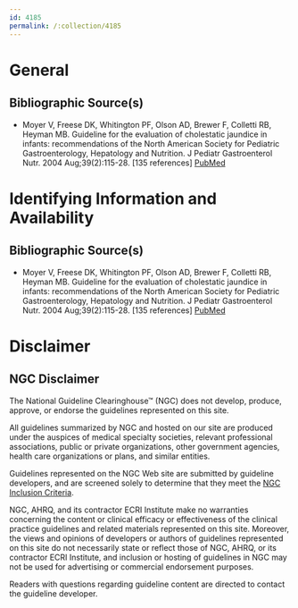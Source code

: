 ```yaml
---
id: 4185
permalink: /:collection/4185
---
```


# General

## Bibliographic Source(s)

- Moyer V, Freese DK, Whitington PF, Olson AD, Brewer F, Colletti RB, Heyman MB. Guideline for the evaluation of cholestatic jaundice in infants: recommendations of the North American Society for Pediatric Gastroenterology, Hepatology and Nutrition. J Pediatr Gastroenterol Nutr. 2004 Aug;39(2):115-28. [135 references] [ PubMed ](http://www.ncbi.nlm.nih.gov/entrez/query.fcgi?cmd=Retrieve&db=pubmed&dopt=Abstract&list_uids=15269615)

# Identifying Information and Availability

## Bibliographic Source(s)

- Moyer V, Freese DK, Whitington PF, Olson AD, Brewer F, Colletti RB, Heyman MB. Guideline for the evaluation of cholestatic jaundice in infants: recommendations of the North American Society for Pediatric Gastroenterology, Hepatology and Nutrition. J Pediatr Gastroenterol Nutr. 2004 Aug;39(2):115-28. [135 references] [ PubMed ](http://www.ncbi.nlm.nih.gov/entrez/query.fcgi?cmd=Retrieve&db=pubmed&dopt=Abstract&list_uids=15269615)

# Disclaimer

## NGC Disclaimer

The National Guideline Clearinghouse™ (NGC) does not develop, produce, approve, or endorse the guidelines represented on this site.

All guidelines summarized by NGC and hosted on our site are produced under the auspices of medical specialty societies, relevant professional associations, public or private organizations, other government agencies, health care organizations or plans, and similar entities.

Guidelines represented on the NGC Web site are submitted by guideline developers, and are screened solely to determine that they meet the [NGC Inclusion Criteria](/help-and-about/summaries/inclusion-criteria).

NGC, AHRQ, and its contractor ECRI Institute make no warranties concerning the content or clinical efficacy or effectiveness of the clinical practice guidelines and related materials represented on this site. Moreover, the views and opinions of developers or authors of guidelines represented on this site do not necessarily state or reflect those of NGC, AHRQ, or its contractor ECRI Institute, and inclusion or hosting of guidelines in NGC may not be used for advertising or commercial endorsement purposes.

Readers with questions regarding guideline content are directed to contact the guideline developer.

